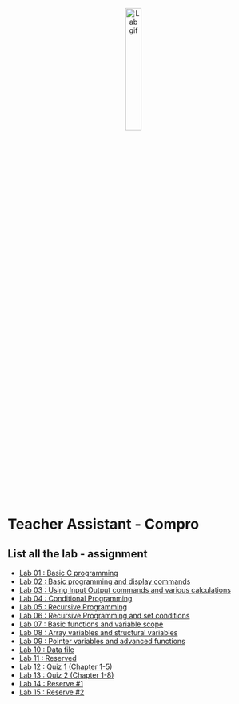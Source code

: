 <p align="center">
 <img src="https://media.giphy.com/media/HzPtbOKyBoBFsK4hyc/giphy.gif"  width="25%" height="25%" alt="Lab gif"/>
</p>

# Teacher Assistant - Compro

## List all the lab - assignment 
- [Lab 01 : Basic C programming](lab-01)
- [Lab 02 : Basic programming and display commands](lab-02)
- [Lab 03 : Using Input Output commands and various calculations](lab-03)
- [Lab 04 : Conditional Programming](lab-04)
- [Lab 05 : Recursive Programming](lab-05)
- [Lab 06 : Recursive Programming and set conditions](lab-06)
- [Lab 07 : Basic functions and variable scope](lab-07)
- [Lab 08 : Array variables and structural variables](lab-08)
- [Lab 09 : Pointer variables and advanced functions](lab-09)
- [Lab 10 : Data file](lab-10)
- [Lab 11 : Reserved](lab-11)
- [Lab 12 : Quiz 1 (Chapter 1-5)](lab-12)
- [Lab 13 : Quiz 2 (Chapter 1-8)](lab-13)
- [Lab 14 : Reserve #1](lab-14)
- [Lab 15 : Reserve #2](lab-15)


